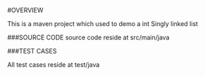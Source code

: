 #OVERVIEW

This is a maven project  which used to demo a int Singly linked list

###SOURCE CODE
source code reside at src/main/java


###TEST CASES

All test cases reside at test/java
